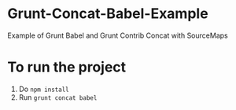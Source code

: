 # Grunt-Concat-Babel-Example
Example of Grunt Babel and Grunt Contrib Concat with SourceMaps


# To run the project

1. Do ``npm install``
2. Run ``grunt concat babel``
